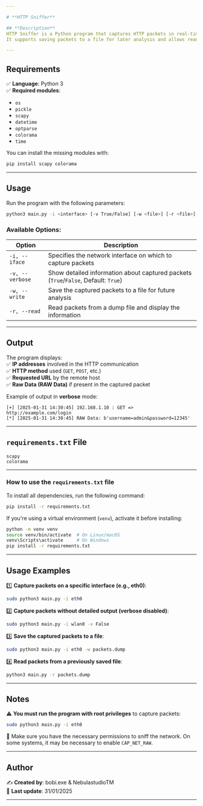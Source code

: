 ```yaml
---

# **HTTP Sniffer**

## **Description**  
HTTP Sniffer is a Python program that captures HTTP packets in real-time and displays useful information on the screen.  
It supports saving packets to a file for later analysis and allows reading previously saved packet dumps.

---
```


## **Requirements**  
✅ **Language**: Python 3  
✅ **Required modules**:  
- `os`
- `pickle`
- `scapy`
- `datetime`
- `optparse`
- `colorama`
- `time`

You can install the missing modules with:  
```bash
pip install scapy colorama
```

---

## **Usage**  

Run the program with the following parameters:  
```bash
python3 main.py -i <interface> [-v True/False] [-w <file>] [-r <file>]
```

### **Available Options**:
| Option | Description |
|--------|-------------|
| `-i, --iface` | Specifies the network interface on which to capture packets |
| `-v, --verbose` | Show detailed information about captured packets (`True`/`False`, Default: `True`) |
| `-w, --write` | Save the captured packets to a file for future analysis |
| `-r, --read` | Read packets from a dump file and display the information |

---

## **Output**  
The program displays:  
✅ **IP addresses** involved in the HTTP communication  
✅ **HTTP method** used (`GET`, `POST`, etc.)  
✅ **Requested URL** by the remote host  
✅ **Raw Data (RAW Data)** if present in the captured packet  

Example of output in **verbose** mode:
```
[+] [2025-01-31 14:30:45] 192.168.1.10 : GET => http://example.com/login
[*] [2025-01-31 14:30:45] RAW Data: b'username=admin&password=12345'
```

---

## **`requirements.txt` File**  
```plaintext
scapy
colorama
```

---

### **How to use the `requirements.txt` file**  
To install all dependencies, run the following command:  
```bash
pip install -r requirements.txt
```

If you're using a virtual environment (`venv`), activate it before installing:  
```bash
python -m venv venv
source venv/bin/activate  # On Linux/macOS
venv\Scripts\activate     # On Windows
pip install -r requirements.txt
```

---

## **Usage Examples**  

1️⃣ **Capture packets on a specific interface (e.g., eth0)**:  
```bash
sudo python3 main.py -i eth0
```

2️⃣ **Capture packets without detailed output (verbose disabled)**:  
```bash
sudo python3 main.py -i wlan0 -v False
```

3️⃣ **Save the captured packets to a file**:  
```bash
sudo python3 main.py -i eth0 -w packets.dump
```

4️⃣ **Read packets from a previously saved file**:  
```bash
python3 main.py -r packets.dump
```

---

## **Notes**  
⚠️ **You must run the program with root privileges** to capture packets:  
```bash
sudo python3 main.py -i eth0
```

🔹 Make sure you have the necessary permissions to sniff the network. On some systems, it may be necessary to enable `CAP_NET_RAW`.

---

## **Author**  
✍ **Created by**: bobi.exe & NebulastudioTM  
📅 **Last update**: 31/01/2025  

---
